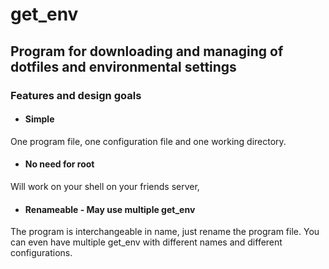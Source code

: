 get_env
=======

## Program for downloading and managing of dotfiles and environmental settings

### Features and design goals
* #### Simple
One program file, one configuration file and one working directory.

* #### No need for root
Will work on your shell on your friends server,

* #### Renameable - May use multiple get_env
The program is interchangeable in name, just rename the program file.
You can even have multiple get_env with different names and different configurations.
